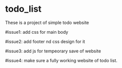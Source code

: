 # todo_list
These is a project of simple todo website 

#issue1:
add css for main body

#issue2:
add footer nd css design for it

#issue3:
add js for tempeorary save of website

#issue4:
make sure a fully working website of todo list. 
